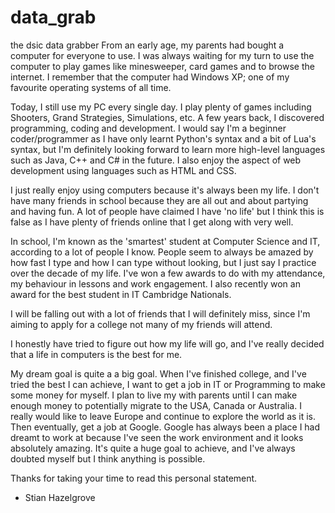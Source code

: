 # data_grab
the dsic data grabber
From an early age, my parents had bought a computer for everyone to use.
I was always waiting for my turn to use the computer to play games like minesweeper, card games and to browse the internet.
I remember that the computer had Windows XP; one of my favourite operating systems of all time.

Today, I still use my PC every single day. I play plenty of games including Shooters, Grand Strategies, Simulations, etc.
A few years back, I discovered programming, coding and development.
I would say I'm a beginner coder/programmer as I have only learnt Python's syntax and a bit of Lua's syntax,
but I'm definitely looking forward to learn more high-level languages such as Java, C++ and C# in the future.
I also enjoy the aspect of web development using languages such as HTML and CSS.

I just really enjoy using computers because it's always been my life.
I don't have many friends in school because they are all out and about partying and having fun. 
A lot of people have claimed I have 'no life' but I think this is false as I have plenty of friends online that I get along with very well.

In school, I'm known as the 'smartest' student at Computer Science and IT, according to a lot of people I know.
People seem to always be amazed by how fast I type and how I can type without looking, but I just say I practice over the decade of my life. 
I've won a few awards to do with my attendance, my behaviour in lessons and work engagement. I also recently won an award for the best student in IT Cambridge Nationals.

I will be falling out with a lot of friends that I will definitely miss, since I'm aiming to apply for a college not many of my friends will attend.

I honestly have tried to figure out how my life will go, and I've really decided that a life in computers is the best for me.

My dream goal is quite a a big goal. When I've finished college, and I've tried the best I can achieve,
I want to get a job in IT or Programming to make some money for myself.
I plan to live my with parents until I can make enough money to potentially migrate to the USA, Canada or Australia.
I really would like to leave Europe and continue to explore the world as it is. Then eventually, get a job at Google.
Google has always been a place I had dreamt to work at because I've seen the work environment and it looks absolutely amazing.
It's quite a huge goal to achieve, and I've always doubted myself but I think anything is possible.

Thanks for taking your time to read this personal statement.

- Stian Hazelgrove
